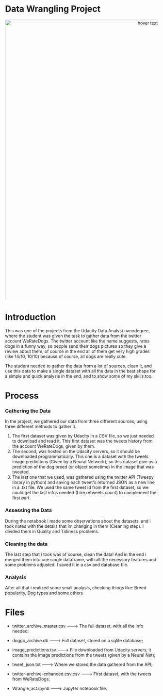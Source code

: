 # Data Wrangling Project

<p align="center">
  <img src="https://camo.githubusercontent.com/95e20f5a43f022791ea4580765c3b2bb5d0583525d4c635e68caa12bbf03f212/68747470733a2f2f64313768323774366835313561352e636c6f756466726f6e742e6e65742f746f706865722f323031372f4f63746f6265722f35396464333738665f646f672d72617465732d736f6369616c2f646f672d72617465732d736f6369616c2e6a7067" width="925" title="hover text">
</p>

# Introduction
 This was one of the projects from the Udacity Data Analyst nanodegree, where the student was given the task to gather data from the twitter account WeRateDogs. The twitter account like the name suggests, rates dogs in a funny way, so people send their dogs pictures so they give a review about them, of course in the end all of them get very high grades (like 14/10, 10/10) because of course, all dogs are really cute.

 The student needed to gather the data from a lot of sources, clean it, and use this data to make a single dataset with all the data in the best shape for a simple and quick analysis in the end, and to show some of my skills too.

# Process
### Gathering the Data
In the project, we gathered our data from three different sources, using three different methods to gather it.
1. The first dataset was given by Udacity in a CSV file, so we just needed to download and read it. This first dataset was the tweets history from the account WeRateDogs, given by them.
2. The second, was hosted on the Udacity servers, so it should be downloaded programmatically. This one is a dataset with the tweets image predictions (Given by a Neural Network), so this dataset give us a prediction of the dog breed (or object sometime) in the image that was tweeted.
3. The last one that we used, was gathered using the twitter API (Tweepy library in python) and saving each tweet's returned JSON as a new line in a .txt file. We used the same tweet id from the first dataset, so we could get the last infos needed (Like retweets count) to complement the first part.

### Assessing the Data
During the notebook i made some observations about the datasets, and i took notes with the details that im changing in them (Cleaning step). I divided them in Quality and Tidiness problems.

### Cleaning the data
The last step that i took was of course, clean the data! And in the end i merged them into one single dataframe, with all the necessary features and some problems adjusted.
I saved it in a csv and database file.

### Analysis
After all that i realized some small analysis, checking things like: Breed popularity, Dog types and some others

# Files
* twitter_archive_master.csv ---> The full dataset, with all the info needed;

* doggo_archive.db ---> Full dataset, stored on a sqlite database;

* image_predictions.tsv ---> File downloaded from Udacity servers, it contains the image predictions from the tweets (given by a Neural Net);
 
* tweet_json.txt ---> Where we stored the data gathered from the API;

* twitter-archive-enhanced.csv.csv ---> First dataset, with the tweets from WeRateDogs;
 
* Wrangle_act.ipynb ---> Jupyter notebook file.
